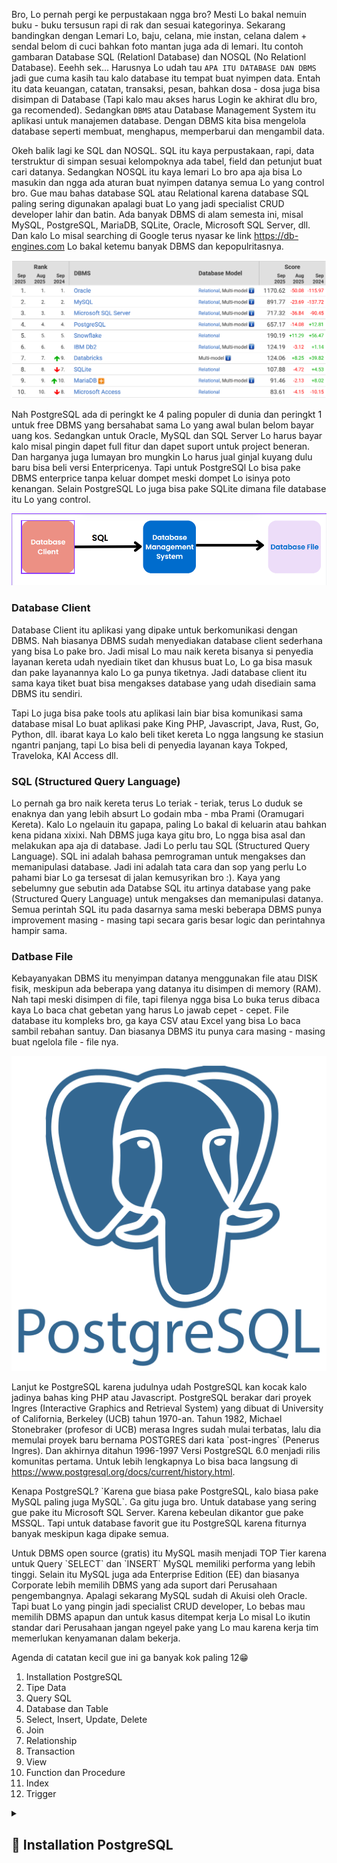 Bro, Lo pernah pergi ke perpustakaan ngga bro? Mesti Lo bakal nemuin buku - buku tersusun rapi di rak dan sesuai kategorinya. Sekarang bandingkan dengan Lemari Lo, baju, celana, mie instan, celana dalem + sendal belom di cuci bahkan foto mantan juga ada di lemari. Itu contoh gambaran Database SQL (Relationl Database) dan NOSQL (No Relationl Database). Eeehh sek... Harusnya Lo udah tau `APA ITU DATABASE DAN DBMS` jadi gue cuma kasih tau kalo database itu tempat buat nyimpen data. Entah itu data keuangan, catatan, transaksi, pesan, bahkan dosa - dosa juga bisa disimpan di Database (Tapi kalo mau akses harus Login ke akhirat dlu bro, ga recomended). Sedangkan `DBMS` atau Database Management System itu aplikasi untuk manajemen database. Dengan DBMS kita bisa mengelola database seperti membuat, menghapus, memperbarui dan mengambil data.

Okeh balik lagi ke SQL dan NOSQL. SQL itu kaya perpustakaan, rapi, data terstruktur di simpan sesuai kelompoknya ada tabel, field dan petunjut buat cari datanya. Sedangkan NOSQL itu kaya lemari Lo bro apa aja bisa Lo masukin dan ngga ada aturan buat nyimpen datanya semua Lo yang control bro. Gue mau bahas database SQL atau Relational karena database SQL paling sering digunakan apalagi buat Lo yang jadi specialist CRUD developer lahir dan batin. Ada banyak DBMS di alam semesta ini, misal MySQL, PostgreSQL, MariaDB, SQLite, Oracle, Microsoft SQL Server, dll. Dan kalo Lo misal searching di Google terus nyasar ke link <a href="https://db-engines.com/en/ranking/relational+dbms" target="_blank">https://db-engines.com</a> Lo bakal ketemu banyak DBMS dan kepopulritasnya.

<img class="img-fluid" src="https://raw.githubusercontent.com/feri-irawansyah/docs/refs/heads/main/postgres-sql/assets/rangking.png" alt="postgres-sql/assets/rangking.png"/>

Nah PostgreSQL ada di peringkt ke 4 paling populer di dunia dan peringkt 1 untuk free DBMS yang bersahabat sama Lo yang awal bulan belom bayar uang kos. Sedangkan untuk Oracle, MySQL dan SQL Server Lo harus bayar kalo misal pingin dapet full fitur dan dapet suport untuk project beneran. Dan harganya juga lumayan bro mungkin Lo harus jual ginjal kuyang dulu baru bisa beli versi Enterpricenya. Tapi untuk PostgreSQl Lo bisa pake DBMS enterprice tanpa keluar dompet meski dompet Lo isinya poto kenangan. Selain PostgreSQL Lo juga bisa pake SQLite dimana file database itu Lo yang control.

<img class="img-fluid" src="https://raw.githubusercontent.com/feri-irawansyah/docs/refs/heads/main/postgres-sql/assets/cara-kerja.png" alt="postgres-sql/assets/cara-kerja.png"/>

### Database Client
Database Client itu aplikasi yang dipake untuk berkomunikasi dengan DBMS. Nah biasanya DBMS sudah menyediakan database client sederhana yang bisa Lo pake bro. Jadi misal Lo mau naik kereta bisanya si penyedia layanan kereta udah nyediain tiket dan khusus buat Lo, Lo ga bisa masuk dan pake layanannya kalo Lo ga punya tiketnya. Jadi database client itu sama kaya tiket buat bisa mengakses database yang udah disediain sama DBMS itu sendiri. 

Tapi Lo juga bisa pake tools atu aplikasi lain biar bisa komunikasi sama database misal Lo buat aplikasi pake King PHP, Javascript, Java, Rust, Go, Python, dll. ibarat kaya Lo kalo beli tiket kereta Lo ngga langsung ke stasiun ngantri panjang, tapi Lo bisa beli di penyedia layanan kaya Tokped, Traveloka, KAI Access dll.

### SQL (Structured Query Language)
Lo pernah ga bro naik kereta terus Lo teriak - teriak, terus Lo duduk se enaknya dan yang lebih absurt Lo godain mba - mba Prami (Oramugari Kereta). Kalo Lo ngelauin itu gapapa, paling Lo bakal di keluarin atau bahkan kena pidana xixixi. Nah DBMS juga kaya gitu bro, Lo ngga bisa asal dan melakukan apa aja di database. Jadi Lo perlu tau SQL (Structured Query Language). SQL ini adalah bahasa pemrograman untuk mengakses dan memanipulasi database. Jadi ini adalah tata cara dan sop yang perlu Lo pahami biar Lo ga tersesat di jalan kemusyrikan bro :). Kaya yang sebelumny gue sebutin ada Databse SQL itu artinya database yang pake (Structured Query Language) untuk mengakses dan memanipulasi datanya. Semua perintah SQL itu pada dasarnya sama meski beberapa DBMS punya improvement masing - masing tapi secara garis besar logic dan perintahnya hampir sama.

### Datbase File
Kebayanyakan DBMS itu menyimpan datanya menggunakan file atau DISK fisik, meskipun ada beberapa yang datanya itu disimpen di memory (RAM). Nah tapi meski disimpen di file, tapi filenya ngga bisa Lo buka terus dibaca kaya Lo baca chat gebetan yang harus Lo jawab cepet - cepet. File database itu kompleks bro, ga kaya CSV atau Excel yang bisa Lo baca sambil rebahan santuy. Dan biasanya DBMS itu punya cara masing - masing buat ngelola file - file nya.

<div class="row justify-content-start">
    <div class="col-lg-2 col-12">
        <img class="img-fluid" src="https://raw.githubusercontent.com/feri-irawansyah/docs/refs/heads/main/postgres-sql/assets/postgresql.png" alt="postgres-sql/assets/1.png"/>
    </div>
    <div class="col-lg-10 col-12">
       <p>Lanjut ke PostgreSQL karena judulnya udah PostgreSQL kan kocak kalo jadinya bahas king PHP atau Javascript. PostgreSQL berakar dari proyek Ingres (Interactive Graphics and Retrieval System) yang dibuat di University of California, Berkeley (UCB) tahun 1970-an. Tahun 1982, Michael Stonebraker (profesor di UCB) merasa Ingres sudah mulai terbatas, lalu dia memulai proyek baru bernama POSTGRES dari kata `post-ingres` (Penerus Ingres). Dan akhirnya ditahun 1996-1997 Versi PostgreSQL 6.0 menjadi rilis komunitas pertama. Untuk lebih lengkapnya Lo bisa baca langsung di <a href="https://www.postgresql.org/docs/current/history.html">https://www.postgresql.org/docs/current/history.html</a>. </p>
       <p>Kenapa PostgreSQL? `Karena gue biasa pake PostgreSQL, kalo biasa pake MySQL paling juga MySQL`. Ga gitu juga bro. Untuk database yang sering gue pake itu Microsoft SQL Server. Karena kebeulan dikantor gue pake MSSQL. Tapi untuk database favorit gue itu PostgreSQL karena fiturnya banyak meskipun kaga dipake semua.</p>
    </div>
</div>
<p>
Untuk DBMS open source (gratis) itu MySQL masih menjadi TOP Tier karena untuk Query `SELECT` dan `INSERT` MySQL memiliki performa yang lebih tinggi. Selain itu MySQL juga ada Enterprise Edition (EE) dan biasanya Corporate lebih memilih DBMS yang ada suport dari Perusahaan pengembangnya. Apalagi sekarang MySQL sudah di Akuisi oleh Oracle. Tapi buat Lo yang pingin jadi specialist CRUD developer, Lo bebas mau memilih DBMS apapun dan untuk kasus ditempat kerja Lo misal Lo ikutin standar dari Perusahaan jangan ngeyel pake yang Lo mau karena kerja tim memerlukan kenyamanan dalam bekerja.
</p>
<p>
Agenda di catatan kecil gue ini ga banyak kok paling 12😁
</p>

1. Installation PostgreSQL
2. Tipe Data
3. Query SQL
4. Database dan Table
5. Select, Insert, Update, Delete
6. Join
7. Relationship
8. Transaction
9. View
10. Function dan Procedure
11. Index
12. Trigger

<details>
<summary><h2>📌 Installation PostgreSQL</h2></summary>

Syarat yang harus dipenuhi buat install PostgreSQL itu OS dan Device bro. Lo coba buka link ini <a href="https://www.postgresql.org/download" target="_blank">https://www.postgresql.org/download/</a>

<img class="img-fluid" src="https://raw.githubusercontent.com/feri-irawansyah/docs/refs/heads/main/postgres-sql/assets/os.png" alt="postgres-sql/assets/os.png"/>

Ada Linux, MacOS, Windows, BSD, Solaris bebas Lo mau pake yang mana. Yang gue pake di catatan ini Windows 11. Untuk device ga usah gede - gede pake Laptop ram 4GB juga udah bisa bro.

<h4>🪡 Download PostgreSQL</h4>

Untuk link download Lo bisa ke link ini <a href="https://www.enterprisedb.com/downloads/postgres-postgresql-downloads" target="_blank">https://www.enterprisedb.com/downloads/postgres-postgresql-downloads</a> Atau dari halaman sebelumnya Lo klik icon Windows nanti bakal pergi ke halaman ini juga.

<img class="img-fluid" src="https://raw.githubusercontent.com/feri-irawansyah/docs/refs/heads/main/postgres-sql/assets/download.png" alt="postgres-sql/assets/download.png"/>

Nah Lo klick aja yang Windows x86-64 kalo windows Lo 86/64 bit. Kalo windows 11 kaya punya gue bisanya 64 jadi tinggal klik nanti terdownload yang penting pastikan ada koneksi internet buat downloadnya. Kalo ga ada bisa numpang Wifi tetangga. Kalo udah terdownload nanti ada muncul notifikasi dan di folder download Lo harusnya juga udah ada file installer PostgreSQLnya.

<img class="img-fluid" src="https://raw.githubusercontent.com/feri-irawansyah/docs/refs/heads/main/postgres-sql/assets/file-postgres.png" alt="postgres-sql/assets/file-postgres.png"/>

<h4>🪡 Setup Installasi PostgreSQL</h4>
Untuk instalasinya Lo bisa klick di notifikasi browser atau double klik file .exe nya

</details>